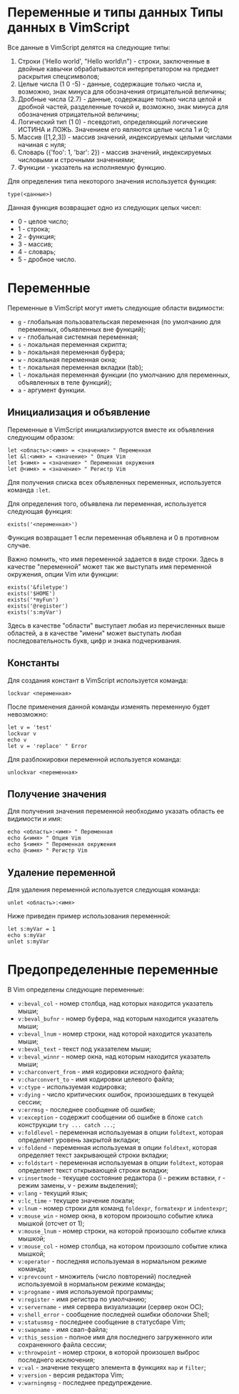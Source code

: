 Переменные и типы данных
Типы данных в VimScript
=======================

Все данные в VimScript делятся на следующие типы:

1. Строки ('Hello world', "Hello world\n") - строки, заключенные в двойные кавычки обрабатываются интерпретатором на предмет раскрытия спецсимволов;
1. Целые числа (1 0 -5) - данные, содержащие только числа и, возможно, знак минуса для обозначения отрицательной величины;
1. Дробные числа (2.7) - данные, содержащие только числа целой и дробной частей, разделенные точкой и, возможно, знак минуса для обозначения отрицательной величины;
1. Логический тип (1 0) - псевдотип, определяющий логические ИСТИНА и ЛОЖЬ. Значением его являются целые числа 1 и 0;
1. Массив ([1,2,3]) - массив значений, индексируемых целыми числами начиная с нуля;
1. Словарь ({'foo': 1, 'bar': 2}) - массив значений, индексируемых числовыми и строчными значениями;
1. Функции - указатель на исполняемую функцию.

Для определения типа некоторого значения используется функция:

    type(<данные>)

Данная функция возвращает одно из следующих целых чисел:

* 0 - целое число;
* 1 - строка;
* 2 - функция;
* 3 - массив;
* 4 - словарь;
* 5 - дробное число.

Переменные
==========

Переменные в VimScript могут иметь следующие области видимости:

* `g` - глобальная пользовательская переменная (по умолчанию для переменных, объявленных вне функций);
* `v` - глобальная системная переменная;
* `s` - локальная переменная скрипта;
* `b` - локальная переменная буфера;
* `w` - локальная переменная окна;
* `t` - локальная переменная вкладки (tab);
* `l` - локальная переменная функции (по умолчанию для переменных, объявленных в теле функций);
* `a` - аргумент функции.

Инициализация и объявление
--------------------------

Переменные в VimScript инициализируются вместе их объявления следующим образом:

    let <область>:<имя> = <значение> " Переменная
    let &l:<имя> = <значение> " Опция Vim
    let $<имя> = <значение> " Переменная окружения
    let @<имя> = <значение> " Регистр Vim

Для получения списка всех объявленных переменных, используется команда `:let`.

Для определения того, объявлена ли переменная, используется следующая функция:

    exists('<переменная>')

Функция возвращает 1 если переменная объявлена и 0 в противном случае.

Важно помнить, что имя переменной задается в виде строки. Здесь в качестве "переменной" может так же выступать имя переменной окружения, опции Vim или функции:

    exists('&filetype')
    exists('$HOME')
    exists('*myFun')
    exists('@register')
    exists('s:myVar')

Здесь в качестве "области" выступает любая из перечисленных выше областей, а в качестве "имени" может выступать любая последовательность букв, цифр и знака подчеркивания.

Константы
---------

Для создания констант в VimScript используется команда:

    lockvar <переменная>

После применения данной команды изменять переменную будет невозможно:

    let v = 'test'
    lockvar v
    echo v
    let v = 'replace' " Error

Для разблокировки переменной используется команда:

    unlockvar <переменная>

Получение значения
------------------

Для получения значения переменной необходимо указать область ее видимости и имя:

    echo <область>:<имя> " Переменная
    echo &<имя> " Опция Vim
    echo $<имя> " Переменная окружения
    echo @<имя> " Регистр Vim

Удаление переменной
-------------------

Для удаления переменной используется следующая команда:

    unlet <область>:<имя>

Ниже приведен пример использования переменной:

    let s:myVar = 1
    echo s:myVar
    unlet s:myVar

Предопределенные переменные
===========================

В Vim определены следующие переменные:

* `v:beval_col` - номер столбца, над которых находится указатель мыши;
* `v:beval_bufnr` - номер буфера, над которым находится указатель мыши;
* `v:beval_lnum` - номер строки, над которой находится указатель мыши;
* `v:beval_text` - текст под указателем мыши;
* `v:beval_winnr` - номер окна, над которым находится указатель мыши;
* `v:charconvert_from` - имя кодировки исходного файла;
* `v:charconvert_to` - имя кодировки целевого файла;
* `v:ctype` - используемая кодировка;
* `v:dying` - число критических ошибок, произошедших в текущей сессии;
* `v:errmsg` - последнее сообщение об ошибке;
* `v:exception` - содержит сообщении об ошибке в блоке `catch` конструкции `try ... catch ...`;
* `v:foldlevel` - переменная используемая в опции `foldtext`, которая определяет уровень закрытой вкладки;
* `v:foldend` - переменная используемая в опции `foldtext`, которая определяет текст закрывающей строки вкладки;
* `v:foldstart` - переменная используемая в опции `foldtext`, которая определяет текст открывающей строки вкладки;
* `v:insertmode` - текущее состояние редактора (i - режим вставки, r - режим замены, v - режим выделения);
* `v:lang` - текущий язык;
* `v:lc_time` - текущее значение локали;
* `v:lnum` - номер строки для команд `foldexpr`, `formatexpr` и `indentexpr`;
* `v:mouse_win` - номер окна, в котором произошло событие клика мышкой (отсчет от 1);
* `v:mouse_lnum` - номер строки, на которой произошло событие клика мышкой;
* `v:mouse_col` - номер столбца, на котором произошло событие клика мышкой;
* `v:operator` - последняя используемая в нормальном режиме команда;
* `v:prevcount` - множитель (число повторений) последней используемой в нормальном режиме команды;
* `v:progname` - имя используемой программы;
* `v:register` - имя регистра по умолчанию;
* `v:servername` - имя сервера визуализации (сервер окон ОС);
* `v:shell_error` - сообщение последней ошибки оболочки Shell;
* `v:statusmsg` - последнее сообщение в статусбаре Vim;
* `v:swapname` - имя свап-файла;
* `v:this_session` - полное имя для последнего загруженного или сохраненного файла сессии;
* `v:throwpoint` - номер строки, в которой произошел выброс последнего исключения;
* `v:val` - значение текущего элемента в функциях `map` и `filter`;
* `v:version` - версия редактора Vim;
* `v:warningmsg` - последнее предупреждение.
